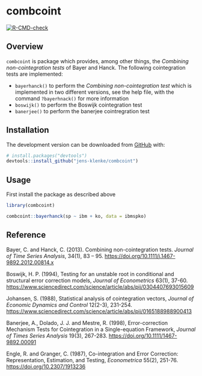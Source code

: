 
<!-- README.md is generated from README.Rmd. Please edit that file -->

# combcoint

<!-- badges: start -->

[![R-CMD-check](https://github.com/jens-klenke/combcoint/workflows/R-CMD-check/badge.svg)](https://github.com/jens-klenke/combcoint/actions)
<!-- badges: end -->

## Overview

`combcoint` is package which provides, among other things, the
*Combining non-cointegration tests* of Bayer and Hanck. The following
cointegration tests are implemented:

-   `bayerhanck()` to perform the *Combining non-cointegration test*
    which is implemented in two different versions, see the help file,
    with the command `?bayerhnack()` for more information
-   `boswijk()` to perform the Boswijk cointegration test
-   `banerjee()` to perform the banerjee cointregration test

## Installation

<!--
You can install the released version of combcoint from [CRAN](https://CRAN.R-project.org) with:


```r
install.packages("combcoint")
```
-->

The development version can be downloaded from
[GitHub](https://github.com/jens-klenke/combcoint) with:

``` r
# install.packages("devtools")
devtools::install_github("jens-klenke/combcoint")
```

## Usage

First install the package as described above

``` r
library(combcoint)

combcoint::bayerhanck(sp ~ ibm + ko, data = ibmspko)
```

## Reference

Bayer, C. and Hanck, C. (2013). Combining non-cointegration tests.
*Journal of Time Series Analysis*, 34(1), 83 – 95.
<https://doi.org/10.1111/j.1467-9892.2012.00814.x>

Boswijk, H. P. (1994), Testing for an unstable root in conditional and
structural error correction models, *Journal of Econometrics* 63(1),
37-60.
<https://www.sciencedirect.com/science/article/abs/pii/0304407693015609>

Johansen, S. (1988), Statistical analysis of cointegration vectors,
*Journal of Economic Dynamics and Control* 12(2-3), 231-254.
<https://www.sciencedirect.com/science/article/abs/pii/0165188988900413>

Banerjee, A., Dolado, J. J. and Mestre, R. (1998), Error-correction
Mechanism Tests for Cointegration in a Single-equation Framework,
*Journal of Times Series Analysis* 19(3), 267-283.
<https://doi.org/10.1111/1467-9892.00091>

Engle, R. and Granger, C. (1987), Co-integration and Error Correction:
Representation, Estimation, and Testing, *Econometrica* 55(2), 251-76.
<https://doi.org/10.2307/1913236>
